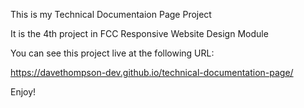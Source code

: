 This is my Technical Documentaion Page Project

It is the 4th project in FCC Responsive Website Design Module

You can see this project live at the following URL:

https://davethompson-dev.github.io/technical-documentation-page/

Enjoy!
